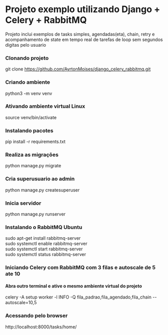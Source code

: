 # Projeto exemplo utilizando Django + Celery + RabbitMQ
Projeto inclui exemplos de tasks simples, agendadas(eta), chain, retry e acompanhamento de state em tempo real de tarefas de loop sem segundos digitas pelo
usuario


### Clonando projeto
git clone https://github.com/AyrtonMoises/django_celery_rabbitmq.git

### Criando ambiente
python3 -m venv venv

### Ativando ambiente virtual Linux
source venv/bin/activate

### Instalando pacotes
pip install -r requirements.txt

### Realiza as migrações
python manage.py migrate

### Cria superusuario ao admin
python manage.py createsuperuser

### Inicia servidor
python manage.py runserver


### Instalando o RabbitMQ Ubuntu
sudo apt-get install rabbitmq-server\
sudo systemctl enable rabbitmq-server\
sudo systemctl start rabbitmq-server\
sudo systemctl status rabbitmq-server

### Iniciando Celery com RabbitMQ com 3 filas e autoscale de 5 ate 10
#### Abra outro terminal e ative o mesmo ambiente virtual do projeto
celery -A setup worker -l INFO -Q fila_padrao,fila_agendado,fila_chain --autoscale=10,5

### Acessando pelo browser
http://localhost:8000/tasks/home/